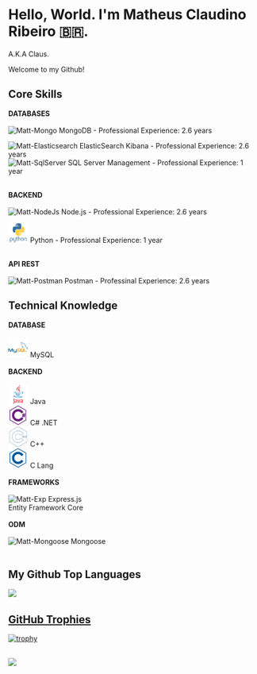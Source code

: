 # Hello, World. I'm Matheus Claudino Ribeiro 🇧🇷.
A.K.A Claus.

Welcome to my Github!

## Core Skills
<div style="display: inline_block">
  
  <strong>DATABASES</strong> <br> <br>
  <img allign="center" alt="Matt-Mongo" heihgt="30" width="40" src="https://cdn.jsdelivr.net/gh/devicons/devicon@latest/icons/mongodb/mongodb-plain-wordmark.svg"/> 
  MongoDB - Professional Experience: 2.6 years <br>
  
  <img allign="center" alt="Matt-Elasticsearch" heihgt="30" width="40" src="https://cdn.jsdelivr.net/gh/devicons/devicon@latest/icons/elasticsearch/elasticsearch-original.svg" />
  ElasticSearch Kibana - Professional Experience: 2.6 years <br>
  
  <img allign="center" alt="Matt-SqlServer" heihgt="30" width="40" src="https://cdn.jsdelivr.net/gh/devicons/devicon@latest/icons/microsoftsqlserver/microsoftsqlserver-original.svg"/>
  SQL Server Management - Professional Experience: 1 year <br> <br>

  <strong>BACKEND</strong> <br> <br>
  <img allign="center" alt="Matt-NodeJs" heihgt="30" width="40" src="https://cdn.jsdelivr.net/gh/devicons/devicon/icons/nodejs/nodejs-original.svg"/>
  Node.js - Professional Experience: 2.6 years <br>
  
  <img allign="center" alt="Matt-Py" heihgt="30" width="40" src="https://raw.githubusercontent.com/devicons/devicon/master/icons/python/python-original-wordmark.svg"/>
  Python - Professional Experience: 1 year <br> <br>

  <strong>API REST</strong> <br> <br>
  <img allign="center" alt="Matt-Postman" heihgt="30" width="40" src="https://cdn.jsdelivr.net/gh/devicons/devicon@latest/icons/postman/postman-original.svg" />
  Postman - Professinal Experience: 2.6 years <br>        
</div>

## Technical Knowledge
<div style="display: inline_block">
  <strong>DATABASE</strong> <br> <br>
  <img allign="center" alt="Matt-MySql" heihgt="50" width="40" src="https://raw.githubusercontent.com/devicons/devicon/master/icons/mysql/mysql-original-wordmark.svg"/> MySQL <br> <br>
  <strong>BACKEND</strong> <br> <br>
  <img allign="center" alt="Matt-Java" heihgt="50" width="40" src="https://raw.githubusercontent.com/devicons/devicon/master/icons/java/java-original-wordmark.svg"/> Java <br>
  <img allign="center" alt="Matt-VsCode" heihgt="50" width="40" src="https://raw.githubusercontent.com/devicons/devicon/master/icons/csharp/csharp-line.svg"/> C# .NET <br>
  <img allign="center" alt="Matt-VsCode" heihgt="50" width="40" src="https://raw.githubusercontent.com/devicons/devicon/master/icons/cplusplus/cplusplus-line.svg"/> C++ <br>
  <img allign="center" alt="Matt-C" heihgt="50" width="40" src="https://raw.githubusercontent.com/devicons/devicon/master/icons/c/c-line.svg"/> C Lang <br> <br>
  <strong>FRAMEWORKS</strong> <br> <br>
  <img alling="center" alt="Matt-Exp" heihgt="50" width="40" src="https://cdn.jsdelivr.net/gh/devicons/devicon@latest/icons/express/express-original-wordmark.svg" /> Express.js <br> 
  Entity Framework Core <br> <br>
  <strong>ODM</strong> <br> <br>
  <img allign="center" alt="Matt-Mongoose" heihgt="50" width="40" src="https://cdn.jsdelivr.net/gh/devicons/devicon@latest/icons/mongoose/mongoose-original-wordmark.svg" /> Mongoose <br>
  
</div> <br>

## My Github Top Languages
<div>
  <a href = "https://github.com/Macribeiro">
    <img height="180em" src="https://github-readme-stats.vercel.app/api/top-langs/?username=Macribeiro&theme=dracula&show_icons=true&hide_border=false&layout=compact" data-canonical-src="https://github-readme-stats.vercel.app/api/top-langs/?username=Macribeiro&amp;layout=compact&amp;langs_count=7&amp;theme=dracula" style="max-width: 100%;">
    
## GitHub Trophies
<div>
  <a href = "https://github.com/Macribeiro">
  <img height="180em" src="https://github-profile-trophy.vercel.app/?username=Macribeiro&rank=S,AA,B,C&theme=darkhub" alt="trophy" data-canonical-src="https://github-profile-trophy.vercel.app/?username=thomas210&amp;theme=darkhub" style="max-width: 100%;">
</div> <br>

![](https://thumbs.gfycat.com/CloseHarshArawana-size_restricted.gif)
